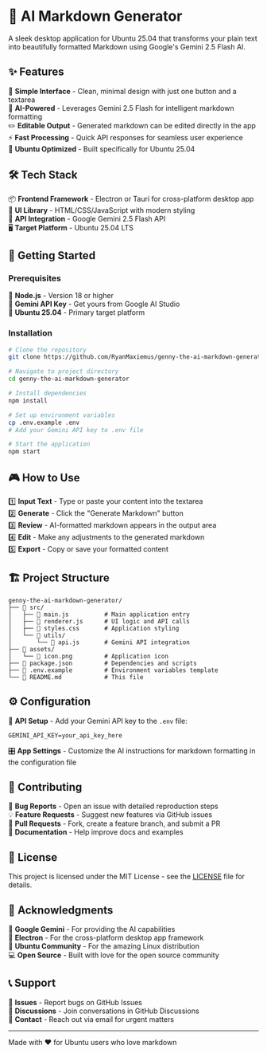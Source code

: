 # 🤖 AI Markdown Generator

A sleek desktop application for Ubuntu 25.04 that transforms your plain text into beautifully formatted Markdown using Google's Gemini 2.5 Flash AI.

## ✨ Features

🎯 **Simple Interface** - Clean, minimal design with just one button and a textarea  
🚀 **AI-Powered** - Leverages Gemini 2.5 Flash for intelligent markdown formatting  
✏️ **Editable Output** - Generated markdown can be edited directly in the app  
⚡ **Fast Processing** - Quick API responses for seamless user experience  
🐧 **Ubuntu Optimized** - Built specifically for Ubuntu 25.04

## 🛠️ Tech Stack

📦 **Frontend Framework** - Electron or Tauri for cross-platform desktop app  
🎨 **UI Library** - HTML/CSS/JavaScript with modern styling  
🔗 **API Integration** - Google Gemini 2.5 Flash API  
🖥️ **Target Platform** - Ubuntu 25.04 LTS

## 🚀 Getting Started

### Prerequisites

🔧 **Node.js** - Version 18 or higher  
🔑 **Gemini API Key** - Get yours from Google AI Studio  
🐧 **Ubuntu 25.04** - Primary target platform

### Installation

```bash
# Clone the repository
git clone https://github.com/RyanMaxiemus/genny-the-ai-markdown-generator.git

# Navigate to project directory
cd genny-the-ai-markdown-generator

# Install dependencies
npm install

# Set up environment variables
cp .env.example .env
# Add your Gemini API key to .env file

# Start the application
npm start
```

## 🎮 How to Use

1️⃣ **Input Text** - Type or paste your content into the textarea  
2️⃣ **Generate** - Click the "Generate Markdown" button  
3️⃣ **Review** - AI-formatted markdown appears in the output area  
4️⃣ **Edit** - Make any adjustments to the generated markdown  
5️⃣ **Export** - Copy or save your formatted content

## 🏗️ Project Structure

```
genny-the-ai-markdown-generator/
├── 📁 src/
│   ├── 📄 main.js          # Main application entry
│   ├── 📄 renderer.js      # UI logic and API calls
│   ├── 📄 styles.css       # Application styling
│   └── 📁 utils/
│       └── 📄 api.js       # Gemini API integration
├── 📁 assets/
│   └── 📄 icon.png         # Application icon
├── 📄 package.json         # Dependencies and scripts
├── 📄 .env.example         # Environment variables template
└── 📄 README.md            # This file
```

## ⚙️ Configuration

🔐 **API Setup** - Add your Gemini API key to the `.env` file:

```env
GEMINI_API_KEY=your_api_key_here
```

🎛️ **App Settings** - Customize the AI instructions for markdown formatting in the configuration file

## 🤝 Contributing

🐛 **Bug Reports** - Open an issue with detailed reproduction steps  
💡 **Feature Requests** - Suggest new features via GitHub issues  
🔧 **Pull Requests** - Fork, create a feature branch, and submit a PR  
📖 **Documentation** - Help improve docs and examples

## 📝 License

This project is licensed under the MIT License - see the [LICENSE](LICENSE) file for details.

## 🙏 Acknowledgments

🤖 **Google Gemini** - For providing the AI capabilities  
🔗 **Electron** - For the cross-platform desktop app framework  
🐧 **Ubuntu Community** - For the amazing Linux distribution  
💻 **Open Source** - Built with love for the open source community

## 📞 Support

🐛 **Issues** - Report bugs on GitHub Issues  
💬 **Discussions** - Join conversations in GitHub Discussions  
📧 **Contact** - Reach out via email for urgent matters

---

Made with ❤️ for Ubuntu users who love markdown
